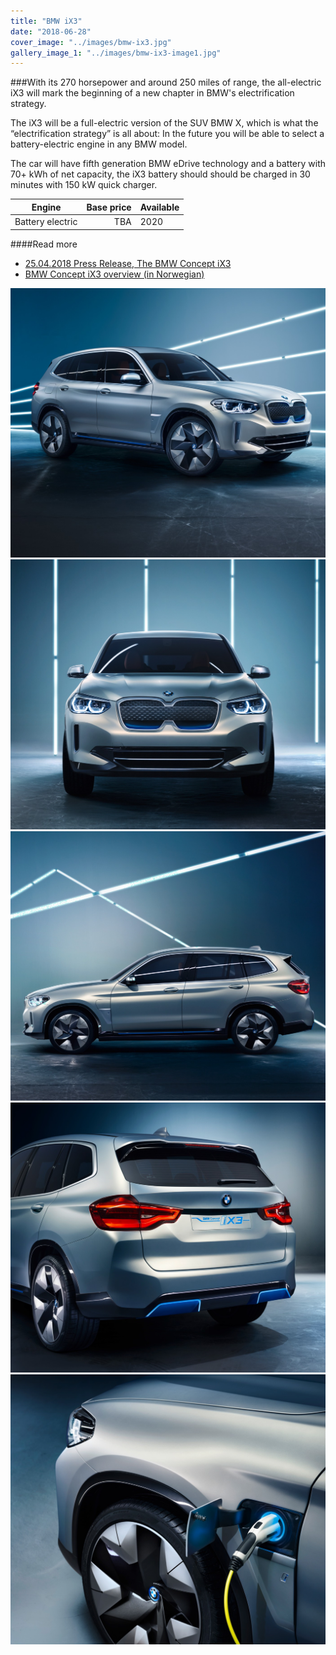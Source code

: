 ```yaml
---
title: "BMW iX3"
date: "2018-06-28"
cover_image: "../images/bmw-ix3.jpg"
gallery_image_1: "../images/bmw-ix3-image1.jpg"
---
```


###With its 270 horsepower and around 250 miles of range, the all-electric iX3 will mark the beginning of a new chapter in BMW's electrification strategy.

The iX3 will be a full-electric version of the SUV BMW X, which is what the “electrification strategy” is all about: In the future you will be able to select a battery-electric engine in any BMW model. 

The car will have fifth generation BMW eDrive technology and a battery with 70+ kWh of net capacity, the iX3 battery should  should be charged in 30 minutes with 150 kW quick charger.



| Engine     | Base price    | Available  |
| ------------- | -------------:| ------- |
| Battery electric | TBA           | 2020     |



####Read more
- [25.04.2018 Press Release, The BMW Concept iX3](https://www.press.bmwgroup.com/global/article/detail/T0280363EN/the-bmw-concept-ix3?language=en)
- [BMW Concept iX3 overview (in Norwegian) ](https://www.bmw.no/no/all-models/bmw-i/iX3/2018/oversikt.html)

![BMW iX3 front view](../images/bmw-ix3-image1.jpg)
![BMW iX3 front view](../images/bmw-ix3-image2.jpg)
![BMW iX3 side view](../images/bmw-ix3-image3.jpg)
![BMW iX3 rear view](../images/bmw-ix3-image4.jpg)
![BMW iX3 charging](../images/bmw-ix3-image5.jpg)
